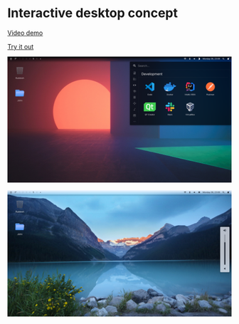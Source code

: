 # Interactive desktop concept

[Video demo](https://youtu.be/1G3xOGaEGW4)

[Try it out](https://barjo.co/desktop/concept.html)

![](./preview.png)

![](./preview2.png)